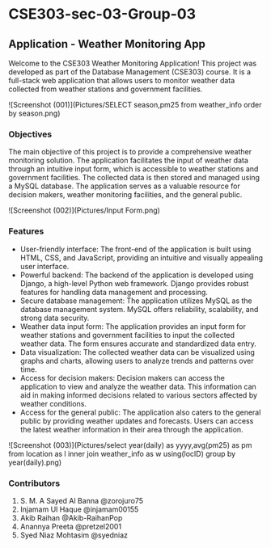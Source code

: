 # CSE303-sec-03-Group-03

## Application - Weather Monitoring App
Welcome to the CSE303 Weather Monitoring Application! This project was developed as part of the Database Management (CSE303) course. It is a full-stack web application that allows users to monitor weather data collected from weather stations and government facilities.

![Screenshot (001)](Pictures/SELECT season,pm25 from weather_info order by season.png)

### Objectives 
The main objective of this project is to provide a comprehensive weather monitoring solution. The application facilitates the input of weather data through an intuitive input form, which is accessible to weather stations and government facilities. The collected data is then stored and managed using a MySQL database. The application serves as a valuable resource for decision makers, weather monitoring facilities, and the general public.

![Screenshot (002)](Pictures/Input Form.png)

### Features
* User-friendly interface: The front-end of the application is built using HTML, CSS, and JavaScript, providing an intuitive and visually appealing user interface.
* Powerful backend: The backend of the application is developed using Django, a high-level Python web framework. Django provides robust features for handling data management and processing.
* Secure database management: The application utilizes MySQL as the database management system. MySQL offers reliability, scalability, and strong data security.
* Weather data input form: The application provides an input form for weather stations and government facilities to input the collected weather data. The form ensures accurate and standardized data entry.
* Data visualization: The collected weather data can be visualized using graphs and charts, allowing users to analyze trends and patterns over time.
* Access for decision makers: Decision makers can access the application to view and analyze the weather data. This information can aid in making informed decisions related to various sectors affected by weather conditions.
* Access for the general public: The application also caters to the general public by providing weather updates and forecasts. Users can access the latest weather information in their area through the application.

![Screenshot (003)](Pictures/select year(daily) as yyyy,avg(pm25) as pm from location as l inner join weather_info as w using(locID) group by year(daily).png)

### Contributors

1.	S. M. A Sayed Al Banna @zorojuro75
2.	Injamam Ul Haque @injamam00155
3.	Akib Raihan  @Akib-RaihanPop
4.	Anannya Preeta @pretzel2001
5.	Syed Niaz Mohtasim @syedniaz
